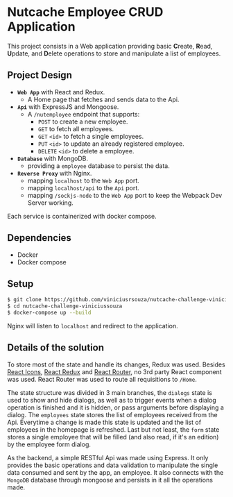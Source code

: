 # Nutcache Employee CRUD Application

This project consists in a Web application providing basic **C**reate, **R**ead, **U**pdate, and **D**elete operations to store and manipulate a list of employees.

## Project Design

- **`Web App`** with React and Redux.
  - A Home page that fetches and sends data to the Api.
- **`Api`** with ExpressJS and Mongoose.
  - A `/nutemployee` endpoint that supports:
    - `POST` to create a new employee.
    - `GET` to fetch all employees.
    - `GET` `<id>` to fetch a single employees.
    - `PUT` `<id>` to update an already registered employee.
    - `DELETE` `<id>` to delete a employee.
- **`Database`** with MongoDB.
  - providing a `employee` database to persist the data.
- **`Reverse Proxy`** with Nginx.
  - mapping `localhost` to the `Web App` port.
  - mapping `localhost/api` to the `Api` port.
  - mapping `/sockjs-node` to the `Web App` port to keep the Webpack Dev Server working.

Each service is containerized with docker compose.

## Dependencies

- Docker
- Docker compose

## Setup

```sh
$ git clone https://github.com/viniciusrsouza/nutcache-challenge-viniciussouza.git
$ cd nutcache-challenge-viniciussouza
$ docker-compose up --build
```

Nginx will listen to `localhost` and redirect to the application.

## Details of the solution

To store most of the state and handle its changes, Redux was used. Besides [React Icons](https://react-icons.github.io/react-icons "React Icons"), [React Redux](https://react-redux.js.org "React Redux") and [React Router](https://reactrouter.com "React Router"), no 3rd party React component was used. React Router was used to route all requisitions to `/Home`.

The state structure was divided in 3 main branches, the `dialogs` state is used to show and hide dialogs, as well as to trigger events when a dialog operation is finished and it is hidden, or pass arguments before displaying a dialog. The `employees` state stores the list of employees received from the Api. Everytime a change is made this state is updated and the list of employees in the homepage is refreshed. Last but not least, the `form` state stores a single employee that will be filled (and also read, if it's an edition) by the employee form dialog.

As the backend, a simple RESTful Api was made using Express. It only provides the basic operations and data validation to manipulate the single data consumed and sent by the app, an employee. It also connects with the `MongoDB` database through mongoose and persists in it all the operations made.
